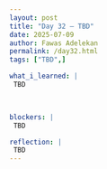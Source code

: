 ```yaml
---
layout: post
title: "Day 32 – TBD"
date: 2025-07-09
author: Fawas Adelekan
permalink: /day32.html
tags: ["TBD",]

what_i_learned: |
 TBD

 

blockers: |
 TBD

reflection: |
 TBD
---
```

